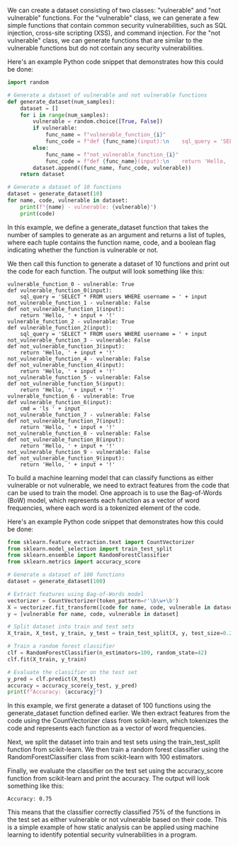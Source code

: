 We can create a dataset consisting of two classes: "vulnerable" and "not vulnerable" functions. 
For the "vulnerable" class, we can generate a few simple functions that contain common security vulnerabilities, 
such as SQL injection, cross-site scripting (XSS), and command injection. For the "not vulnerable" class, 
we can generate functions that are similar to the vulnerable functions but do not contain any security vulnerabilities.

Here's an example Python code snippet that demonstrates how this could be done:
```python
import random

# Generate a dataset of vulnerable and not vulnerable functions
def generate_dataset(num_samples):
    dataset = []
    for i in range(num_samples):
        vulnerable = random.choice([True, False])
        if vulnerable:
            func_name = f"vulnerable_function_{i}"
            func_code = f"def {func_name}(input):\n    sql_query = 'SELECT * FROM users WHERE username = ' + input"
        else:
            func_name = f"not_vulnerable_function_{i}"
            func_code = f"def {func_name}(input):\n    return 'Hello, ' + input + '!'"
        dataset.append((func_name, func_code, vulnerable))
    return dataset

# Generate a dataset of 10 functions
dataset = generate_dataset(10)
for name, code, vulnerable in dataset:
    print(f"{name} - vulnerable: {vulnerable}")
    print(code)

```

In this example, we define a generate_dataset function that takes the number of samples to generate as an argument and returns 
a list of tuples, where each tuple contains the function name, code, and a boolean flag indicating whether the function is
vulnerable or not.

We then call this function to generate a dataset of 10 functions and print out the code for each function. 
The output will look something like this:

```
vulnerable_function_0 - vulnerable: True
def vulnerable_function_0(input):
    sql_query = 'SELECT * FROM users WHERE username = ' + input
not_vulnerable_function_1 - vulnerable: False
def not_vulnerable_function_1(input):
    return 'Hello, ' + input + '!'
vulnerable_function_2 - vulnerable: True
def vulnerable_function_2(input):
    sql_query = 'SELECT * FROM users WHERE username = ' + input
not_vulnerable_function_3 - vulnerable: False
def not_vulnerable_function_3(input):
    return 'Hello, ' + input + '!'
not_vulnerable_function_4 - vulnerable: False
def not_vulnerable_function_4(input):
    return 'Hello, ' + input + '!'
not_vulnerable_function_5 - vulnerable: False
def not_vulnerable_function_5(input):
    return 'Hello, ' + input + '!'
vulnerable_function_6 - vulnerable: True
def vulnerable_function_6(input):
    cmd = 'ls ' + input
not_vulnerable_function_7 - vulnerable: False
def not_vulnerable_function_7(input):
    return 'Hello, ' + input + '!'
not_vulnerable_function_8 - vulnerable: False
def not_vulnerable_function_8(input):
    return 'Hello, ' + input + '!'
not_vulnerable_function_9 - vulnerable: False
def not_vulnerable_function_9(input):
    return 'Hello, ' + input + '!'

```

To build a machine learning model that can classify functions as either vulnerable or not vulnerable, we need to extract features 
from the code that can be used to train the model. One approach is to use the Bag-of-Words (BoW) model, which represents each 
function as a vector of word frequencies, where each word is a tokenized element of the code.

Here's an example Python code snippet that demonstrates how this could be done:

```python
from sklearn.feature_extraction.text import CountVectorizer
from sklearn.model_selection import train_test_split
from sklearn.ensemble import RandomForestClassifier
from sklearn.metrics import accuracy_score

# Generate a dataset of 100 functions
dataset = generate_dataset(100)

# Extract features using Bag-of-Words model
vectorizer = CountVectorizer(token_pattern=r'\b\w+\b')
X = vectorizer.fit_transform([code for name, code, vulnerable in dataset])
y = [vulnerable for name, code, vulnerable in dataset]

# Split dataset into train and test sets
X_train, X_test, y_train, y_test = train_test_split(X, y, test_size=0.2, random_state=42)

# Train a random forest classifier
clf = RandomForestClassifier(n_estimators=100, random_state=42)
clf.fit(X_train, y_train)

# Evaluate the classifier on the test set
y_pred = clf.predict(X_test)
accuracy = accuracy_score(y_test, y_pred)
print(f"Accuracy: {accuracy}")

```

In this example, we first generate a dataset of 100 functions using the generate_dataset function defined earlier. We then extract 
features from the code using the CountVectorizer class from scikit-learn, which tokenizes the code and represents each function as 
a vector of word frequencies.

Next, we split the dataset into train and test sets using the train_test_split function from scikit-learn. We then train a random 
forest classifier using the RandomForestClassifier class from scikit-learn with 100 estimators.

Finally, we evaluate the classifier on the test set using the accuracy_score function from scikit-learn and print the accuracy. 
The output will look something like this:

```make
Accuracy: 0.75
```
This means that the classifier correctly classified 75% of the functions in the test set as either vulnerable or not vulnerable 
based on their code. This is a simple example of how static analysis can be applied using machine learning to identify potential 
security vulnerabilities in a program.

